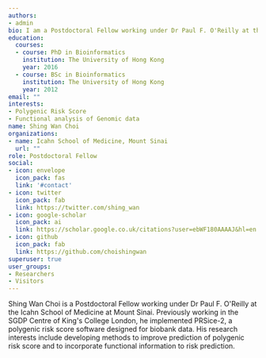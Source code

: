 ```yaml
---
authors:
- admin
bio: I am a Postdoctoral Fellow working under Dr Paul F. O'Reilly at the Department of Genetics and Genomics, Icahn School of Medicine at Mount Sinai. 
education:
  courses:
  - course: PhD in Bioinformatics
    institution: The University of Hong Kong
    year: 2016
  - course: BSc in Bioinformatics
    institution: The University of Hong Kong
    year: 2012
email: ""
interests:
- Polygenic Risk Score
- Functional analysis of Genomic data
name: Shing Wan Choi
organizations:
- name: Icahn School of Medicine, Mount Sinai
  url: ""
role: Postdoctoral Fellow
social:
- icon: envelope
  icon_pack: fas
  link: '#contact'
- icon: twitter
  icon_pack: fab
  link: https://twitter.com/shing_wan
- icon: google-scholar
  icon_pack: ai
  link: https://scholar.google.co.uk/citations?user=ebWF180AAAAJ&hl=en
- icon: github
  icon_pack: fab
  link: https://github.com/choishingwan
superuser: true
user_groups:
- Researchers
- Visitors
---
```

Shing Wan Choi is a Postdoctoral Fellow working under Dr Paul F. O'Reilly at the Icahn School of Medicine at Mount Sinai. Previously working in the SGDP Centre of King's College London, he implemented PRSice-2, a polygenic risk score software designed for biobank data. His research interests include developing methods to improve prediction of polygenic risk score and to incorporate functional information to risk prediction. 
